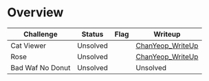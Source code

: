 # Overview

| Challenge  | Status | Flag | Writeup
| ------------- | ------------- |---------| -----|
| Cat Viewer | Unsolved  | |[ChanYeop_WriteUp](https://kimchanyeops-organization.gitbook.io/chanyeops-blog/write-ups/tenable-ctf-2023/cat-viewer)    |
| Rose  | Unsolved  |    | [ChanYeop_WriteUp](https://kimchanyeops-organization.gitbook.io/chanyeops-blog/write-ups/tenable-ctf-2023/rose)   |
| Bad Waf No Donut | Unsolved |      |  Unsolved   |
